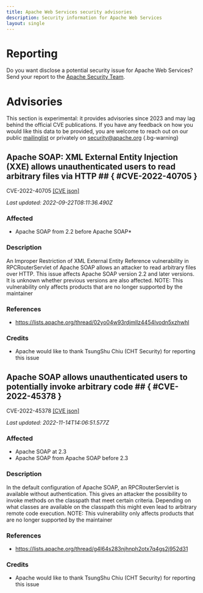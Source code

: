 ```yaml
---
title: Apache Web Services security advisories
description: Security information for Apache Web Services
layout: single
---
```


# Reporting

Do you want disclose a potential security issue for Apache Web Services? Send your report to the [Apache Security Team](mailto:security@apache.org).

# Advisories

This section is experimental: it provides advisories since 2023 and may lag behind the official CVE publications. If you have any feedback on how you would like this data to be provided, you are welcome to reach out on our public [mailinglist](/mailinglist) or privately on [security@apache.org](mailto:security@apache.org)
{.bg-warning}

## Apache SOAP: XML External Entity Injection (XXE) allows unauthenticated users to read arbitrary files via HTTP ## { #CVE-2022-40705 }

CVE-2022-40705 [\[CVE json\]](./CVE-2022-40705.cve.json)

_Last updated: 2022-09-22T08:11:36.490Z_

### Affected

* Apache SOAP from 2.2 before Apache SOAP*


### Description

An Improper Restriction of XML External Entity Reference vulnerability in RPCRouterServlet of Apache SOAP allows an attacker to read arbitrary files over HTTP. This issue affects Apache SOAP version 2.2 and later versions. It is unknown whether previous versions are also affected.  NOTE: This vulnerability only affects products that are no longer supported by the maintainer

### References
* https://lists.apache.org/thread/02yo04w93rdjmllz4454lvodn5xzhwhl


### Credits
* Apache would like to thank TsungShu Chiu (CHT Security) for reporting this issue


## Apache SOAP allows unauthenticated users to potentially invoke arbitrary code ## { #CVE-2022-45378 }

CVE-2022-45378 [\[CVE json\]](./CVE-2022-45378.cve.json)

_Last updated: 2022-11-14T14:06:51.577Z_

### Affected

* Apache SOAP at 2.3
* Apache SOAP from Apache SOAP before 2.3


### Description

In the default configuration of Apache SOAP, an RPCRouterServlet is available without authentication. This gives an attacker the possibility to invoke methods on the classpath that meet certain criteria. Depending on what classes are available on the classpath this might even lead to arbitrary remote code execution. NOTE: This vulnerability only affects products that are no longer supported by the maintainer

### References
* https://lists.apache.org/thread/g4l64s283njhnph2otx7q4gs2j952d31


### Credits
*   Apache would like to thank TsungShu Chiu (CHT Security) for reporting this issue
